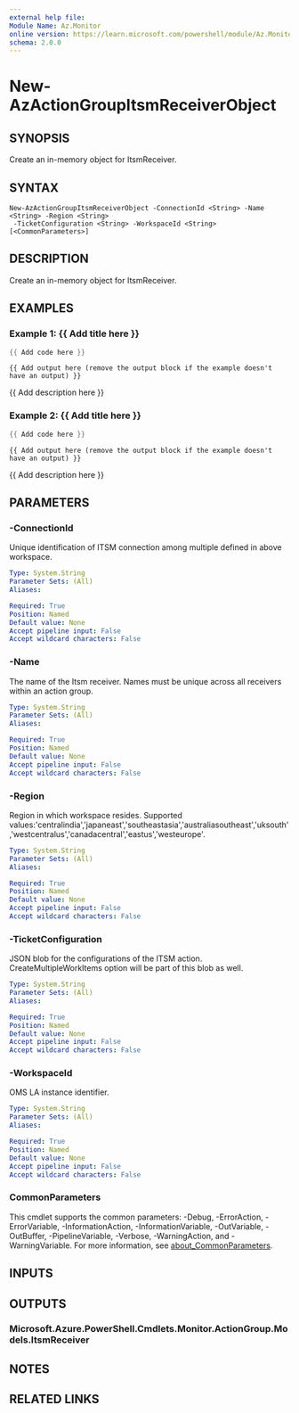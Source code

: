 ```yaml
---
external help file:
Module Name: Az.Monitor
online version: https://learn.microsoft.com/powershell/module/Az.Monitor/new-azactiongroupitsmreceiverobject
schema: 2.0.0
---
```


# New-AzActionGroupItsmReceiverObject

## SYNOPSIS
Create an in-memory object for ItsmReceiver.

## SYNTAX

```
New-AzActionGroupItsmReceiverObject -ConnectionId <String> -Name <String> -Region <String>
 -TicketConfiguration <String> -WorkspaceId <String> [<CommonParameters>]
```

## DESCRIPTION
Create an in-memory object for ItsmReceiver.

## EXAMPLES

### Example 1: {{ Add title here }}
```powershell
{{ Add code here }}
```

```output
{{ Add output here (remove the output block if the example doesn't have an output) }}
```

{{ Add description here }}

### Example 2: {{ Add title here }}
```powershell
{{ Add code here }}
```

```output
{{ Add output here (remove the output block if the example doesn't have an output) }}
```

{{ Add description here }}

## PARAMETERS

### -ConnectionId
Unique identification of ITSM connection among multiple defined in above workspace.

```yaml
Type: System.String
Parameter Sets: (All)
Aliases:

Required: True
Position: Named
Default value: None
Accept pipeline input: False
Accept wildcard characters: False
```

### -Name
The name of the Itsm receiver.
Names must be unique across all receivers within an action group.

```yaml
Type: System.String
Parameter Sets: (All)
Aliases:

Required: True
Position: Named
Default value: None
Accept pipeline input: False
Accept wildcard characters: False
```

### -Region
Region in which workspace resides.
Supported values:'centralindia','japaneast','southeastasia','australiasoutheast','uksouth','westcentralus','canadacentral','eastus','westeurope'.

```yaml
Type: System.String
Parameter Sets: (All)
Aliases:

Required: True
Position: Named
Default value: None
Accept pipeline input: False
Accept wildcard characters: False
```

### -TicketConfiguration
JSON blob for the configurations of the ITSM action.
CreateMultipleWorkItems option will be part of this blob as well.

```yaml
Type: System.String
Parameter Sets: (All)
Aliases:

Required: True
Position: Named
Default value: None
Accept pipeline input: False
Accept wildcard characters: False
```

### -WorkspaceId
OMS LA instance identifier.

```yaml
Type: System.String
Parameter Sets: (All)
Aliases:

Required: True
Position: Named
Default value: None
Accept pipeline input: False
Accept wildcard characters: False
```

### CommonParameters
This cmdlet supports the common parameters: -Debug, -ErrorAction, -ErrorVariable, -InformationAction, -InformationVariable, -OutVariable, -OutBuffer, -PipelineVariable, -Verbose, -WarningAction, and -WarningVariable. For more information, see [about_CommonParameters](http://go.microsoft.com/fwlink/?LinkID=113216).

## INPUTS

## OUTPUTS

### Microsoft.Azure.PowerShell.Cmdlets.Monitor.ActionGroup.Models.ItsmReceiver

## NOTES

## RELATED LINKS

